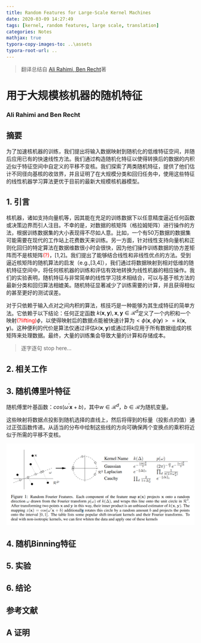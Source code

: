 ```yaml
---
title: Random Features for Large-Scale Kernel Machines
date: 2020-03-09 14:27:49
tags: [kernel, random features, large scale, translation]
categories: Notes
mathjax: true
typora-copy-images-to: ..\assets
typora-root-url: ..
---
```




> 翻译总结自 [Ali Rahimi, Ben Recht](https://people.eecs.berkeley.edu/~brecht/papers/07.rah.rec.nips.pdf)著



# 用于大规模核机器的随机特征

### Ali Rahimi and Ben Recht

## 摘要

为了加速核机器的训练，我们提出将输入数据映射到随机化的低维特征空间，并随后应用已有的快速线性方法。我们通过构造随机化特征以使得转换后的数据的内积近似于特征空间中自定义的平移不变核。我们探索了两类随机特征，提供了他们估计不同径向基核的收敛界，并且证明了在大规模分类和回归任务中，使用这些特征的线性机器学习算法更优于目前的最新大规模核机器模型。

## 1. 引言

核机器，诸如支持向量机等，因其能在充足的训练数据下以任意精度逼近任何函数或决策边界而引人注目。不幸的是，对数据的核矩阵（格拉姆矩阵）进行操作的方法，根据训练数据集的大小表现得不尽如人意。比如，一个有50万数据的数据集可能需要在现代的工作站上花费数天来训练。另一方面，针对线性支持向量机和正则化回归的特定算法在数据维数很小时会很快，因为他们操作训练数据的协方差矩阵而不是核矩阵<span style=color:red>(?)</span>，[1,2]。我们提出了能够结合线性和非线性优点的方法。受到逼近核矩阵的随机算法的启发（e.g.,[3,4]），我们通过将数据映射到相对低维的随机特征空间中，将任何核机器的训练和评估有效地转换为线性机器的相应操作。我们的实验表明，随机特征与非常简单的线性学习技术相结合，可以与基于核方法的最新分类和回归算法相媲美。随机特征显著减少了训练需要的计算，并且获得相似的甚至更好的测试误差。

对于只依赖于输入点对之间内积的算法，核技巧是一种能够为其生成特征的简单方法。它依赖于以下结论：任何正定函数 $k(\mathbf{x},\mathbf{y}), \mathbf{x},\mathbf{y} \in \mathcal{R}^d$定义了一个内积和一个映射<span style=color:red>(?lifting)</span>$\phi$，以使得映射后的数据点能被快速计算为$<\phi(\mathbf{x},\phi(\mathbf{y})>=k(\mathbf{x},\mathbf{y})$。这种便利的代价是算法仅通过评估$k(\mathbf{x},\mathbf{y})$或通过将$k$应用于所有数据组成的核矩阵来处理数据。最终，大量的训练集会导致大量的计算和存储成本。

> 逐字逐句 stop here...



## 2. 相关工作

## 3. 随机傅里叶特征

随机傅里叶基函数：$cos(\omega^{\prime}\mathbf{x}+b)$，其中$w \in \mathcal{R}^d， b \in \mathcal{R}$为随机变量。

这些映射将数据点投影到随机选择的直线上，然后将得到的标量（投影点的值）通过正弦函数传递。从适当的分布中绘制这些线的方向可确保两个变换点的乘积将近似于所需的平移不变核。

![](/assets/screenshot-people.eecs.berkeley.edu-2020.03.09-17_44_39.png)



## 4. 随机Binning特征

## 5. 实验

## 6. 结论

## 参考文献

## A 证明

